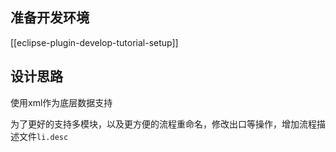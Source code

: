 ## 准备开发环境
[[eclipse-plugin-develop-tutorial-setup]]

## 设计思路
使用xml作为底层数据支持

为了更好的支持多模块，以及更方便的流程重命名，修改出口等操作，增加流程描述文件`li.desc`



